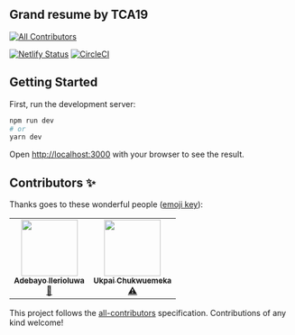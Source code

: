 ## Grand resume by TCA19
<!-- ALL-CONTRIBUTORS-BADGE:START - Do not remove or modify this section -->
[![All Contributors](https://img.shields.io/badge/all_contributors-2-orange.svg?style=flat-square)](#contributors-)
<!-- ALL-CONTRIBUTORS-BADGE:END -->

[![Netlify Status](https://api.netlify.com/api/v1/badges/317ecc2a-3389-4c2d-979e-6cd7c4227d47/deploy-status)](https://grand-resume.netlify.app/build-resume)
[![CircleCI](https://circleci.com/gh/tcp19/tcp-grand-resume/tree/develop.svg?style=svg)](https://circleci.com/gh/tcp19/tcp-grand-resume/tree/develop)

## Getting Started

First, run the development server:

```bash
npm run dev
# or
yarn dev
```

Open [http://localhost:3000](http://localhost:3000) with your browser to see the result.

## Contributors ✨

Thanks goes to these wonderful people ([emoji key](https://allcontributors.org/docs/en/emoji-key)):

<!-- ALL-CONTRIBUTORS-LIST:START - Do not remove or modify this section -->
<!-- prettier-ignore-start -->
<!-- markdownlint-disable -->
<table>
  <tr>
    <td align="center"><a href="https://adebayo.netlify.app"><img src="https://avatars.githubusercontent.com/u/46798106?v=4?s=100" width="100px;" alt=""/><br /><sub><b>Adebayo Ilerioluwa </b></sub></a><br /><a href="#design-adebayoileri" title="Design">🎨</a></td>
    <td align="center"><a href="https://www.linkedin.com/in/ukpai-emeka/"><img src="https://avatars.githubusercontent.com/u/30534680?v=4?s=100" width="100px;" alt=""/><br /><sub><b>Ukpai Chukwuemeka</b></sub></a><br /><a href="https://github.com/tcp19/tcp-grand-resume/commits?author=Mr-emeka" title="Tests">⚠️</a></td>
  </tr>
</table>

<!-- markdownlint-restore -->
<!-- prettier-ignore-end -->

<!-- ALL-CONTRIBUTORS-LIST:END -->

This project follows the [all-contributors](https://github.com/all-contributors/all-contributors) specification. Contributions of any kind welcome!